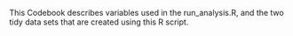 This Codebook describes variables used in the run_analysis.R, and the two tidy data sets that are created using this R script. 


